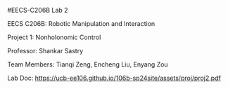 #EECS-C206B
Lab 2

EECS C206B: Robotic Manipulation and Interaction

Project 1:  Nonholonomic Control

Professor: Shankar Sastry

Team Members: Tianqi Zeng, Encheng Liu, Enyang Zou


Lab Doc: https://ucb-ee106.github.io/106b-sp24site/assets/proj/proj2.pdf
